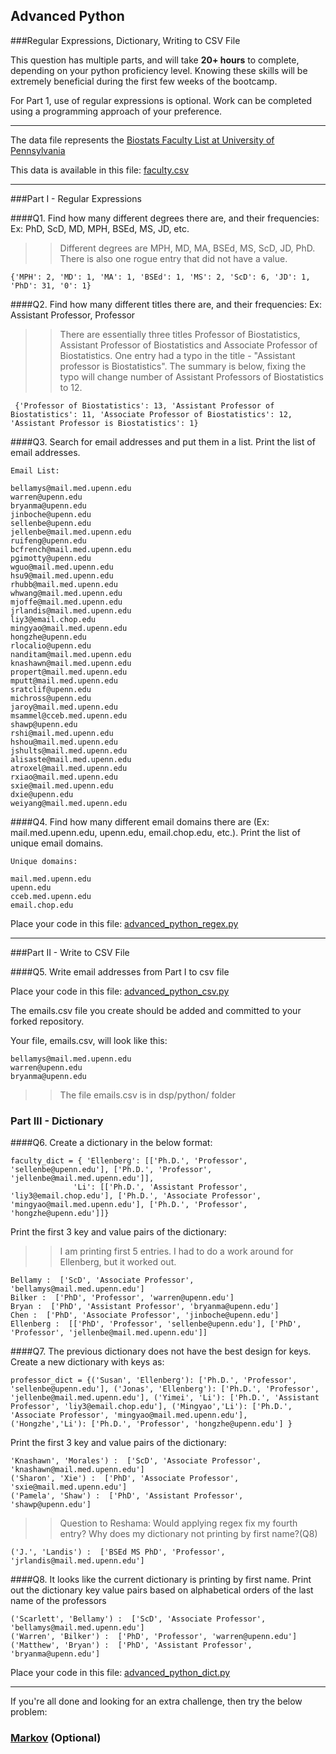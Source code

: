 ## Advanced Python    

###Regular Expressions, Dictionary, Writing to CSV File  

This question has multiple parts, and will take **20+ hours** to complete, depending on your python proficiency level.  Knowing these skills will be extremely beneficial during the first few weeks of the bootcamp.

For Part 1, use of regular expressions is optional.  Work can be completed using a programming approach of your preference. 

---

The data file represents the [Biostats Faculty List at University of Pennsylvania](http://www.med.upenn.edu/cceb/biostat/faculty.shtml)

This data is available in this file:  [faculty.csv](python/faculty.csv)

--- 

###Part I - Regular Expressions  


####Q1. Find how many different degrees there are, and their frequencies: Ex:  PhD, ScD, MD, MPH, BSEd, MS, JD, etc.

> > Different degrees are MPH, MD, MA, BSEd, MS, ScD, JD, PhD. There is also one rogue entry that did not have a value.


```{'MPH': 2, 'MD': 1, 'MA': 1, 'BSEd': 1, 'MS': 2, 'ScD': 6, 'JD': 1, 'PhD': 31, '0': 1}```


####Q2. Find how many different titles there are, and their frequencies:  Ex:  Assistant Professor, Professor

> > There are essentially three titles Professor of Biostatistics, Assistant Professor of Biostatistics and Associate Professor of Biostatistics. One entry had a typo in the title  - "Assistant professor is Biostatistics". The summary is below, fixing the typo will change number of Assistant Professors of Biostatistics to 12.

``` {'Professor of Biostatistics': 13, 'Assistant Professor of Biostatistics': 11, 'Associate Professor of Biostatistics': 12, 'Assistant Professor is Biostatistics': 1}```


####Q3. Search for email addresses and put them in a list.  Print the list of email addresses.


```
Email List:

bellamys@mail.med.upenn.edu
warren@upenn.edu
bryanma@upenn.edu
jinboche@upenn.edu
sellenbe@upenn.edu
jellenbe@mail.med.upenn.edu
ruifeng@upenn.edu
bcfrench@mail.med.upenn.edu
pgimotty@upenn.edu
wguo@mail.med.upenn.edu
hsu9@mail.med.upenn.edu
rhubb@mail.med.upenn.edu
whwang@mail.med.upenn.edu
mjoffe@mail.med.upenn.edu
jrlandis@mail.med.upenn.edu
liy3@email.chop.edu
mingyao@mail.med.upenn.edu
hongzhe@upenn.edu
rlocalio@upenn.edu
nanditam@mail.med.upenn.edu
knashawn@mail.med.upenn.edu
propert@mail.med.upenn.edu
mputt@mail.med.upenn.edu
sratclif@upenn.edu
michross@upenn.edu
jaroy@mail.med.upenn.edu
msammel@cceb.med.upenn.edu
shawp@upenn.edu
rshi@mail.med.upenn.edu
hshou@mail.med.upenn.edu
jshults@mail.med.upenn.edu
alisaste@mail.med.upenn.edu
atroxel@mail.med.upenn.edu
rxiao@mail.med.upenn.edu
sxie@mail.med.upenn.edu
dxie@upenn.edu
weiyang@mail.med.upenn.edu
```


####Q4. Find how many different email domains there are (Ex:  mail.med.upenn.edu, upenn.edu, email.chop.edu, etc.).  Print the list of unique email domains.


```
Unique domains:

mail.med.upenn.edu
upenn.edu
cceb.med.upenn.edu
email.chop.edu
```

Place your code in this file: [advanced_python_regex.py](python/advanced_python_regex.py)

---

###Part II - Write to CSV File

####Q5.  Write email addresses from Part I to csv file

Place your code in this file: [advanced_python_csv.py](python/advanced_python_csv.py)

The emails.csv file you create should be added and committed to your forked repository.

Your file, emails.csv, will look like this:
```
bellamys@mail.med.upenn.edu
warren@upenn.edu
bryanma@upenn.edu
```

> > The file emails.csv is in dsp/python/ folder

### Part III - Dictionary

####Q6.  Create a dictionary in the below format:
```
faculty_dict = { 'Ellenberg': [['Ph.D.', 'Professor', 'sellenbe@upenn.edu'], ['Ph.D.', 'Professor', 'jellenbe@mail.med.upenn.edu']],
              'Li': [['Ph.D.', 'Assistant Professor', 'liy3@email.chop.edu'], ['Ph.D.', 'Associate Professor', 'mingyao@mail.med.upenn.edu'], ['Ph.D.', 'Professor', 'hongzhe@upenn.edu']]}
```
Print the first 3 key and value pairs of the dictionary:

> >  I am printing first 5 entries. I had to do a work around for Ellenberg, but it worked out.
```
Bellamy :  ['ScD', 'Associate Professor', 'bellamys@mail.med.upenn.edu']
Bilker :  ['PhD', 'Professor', 'warren@upenn.edu']
Bryan :  ['PhD', 'Assistant Professor', 'bryanma@upenn.edu']
Chen :  ['PhD', 'Associate Professor', 'jinboche@upenn.edu']
Ellenberg :  [['PhD', 'Professor', 'sellenbe@upenn.edu'], ['PhD', 'Professor', 'jellenbe@mail.med.upenn.edu']]
```


####Q7.  The previous dictionary does not have the best design for keys.  Create a new dictionary with keys as:

```
professor_dict = {('Susan', 'Ellenberg'): ['Ph.D.', 'Professor', 'sellenbe@upenn.edu'], ('Jonas', 'Ellenberg'): ['Ph.D.', 'Professor', 'jellenbe@mail.med.upenn.edu'], ('Yimei', 'Li'): ['Ph.D.', 'Assistant Professor', 'liy3@email.chop.edu'], ('Mingyao','Li'): ['Ph.D.', 'Associate Professor', 'mingyao@mail.med.upenn.edu'], ('Hongzhe','Li'): ['Ph.D.', 'Professor', 'hongzhe@upenn.edu'] }
```

Print the first 3 key and value pairs of the dictionary:

```
'Knashawn', 'Morales') :  ['ScD', 'Associate Professor', 'knashawn@mail.med.upenn.edu']
('Sharon', 'Xie') :  ['PhD', 'Associate Professor', 'sxie@mail.med.upenn.edu']
('Pamela', 'Shaw') :  ['PhD', 'Assistant Professor', 'shawp@upenn.edu']

```

> > Question to Reshama: Would applying regex fix my fourth entry? Why does my dictionary not printing by first name?(Q8)


```('J.', 'Landis') :  ['BSEd MS PhD', 'Professor', 'jrlandis@mail.med.upenn.edu']```



####Q8.  It looks like the current dictionary is printing by first name.  Print out the dictionary key value pairs based on alphabetical orders of the last name of the professors

```
('Scarlett', 'Bellamy') :  ['ScD', 'Associate Professor', 'bellamys@mail.med.upenn.edu']
('Warren', 'Bilker') :  ['PhD', 'Professor', 'warren@upenn.edu']
('Matthew', 'Bryan') :  ['PhD', 'Assistant Professor', 'bryanma@upenn.edu']
```

Place your code in this file: [advanced_python_dict.py](python/advanced_python_dict.py)

--- 

If you're all done and looking for an extra challenge, then try the below problem:  

### [Markov](python/markov.py) (Optional)

